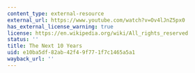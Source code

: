 ```yaml
---
content_type: external-resource
external_url: https://www.youtube.com/watch?v=Ov4lJnZ5px0
has_external_license_warning: true
license: https://en.wikipedia.org/wiki/All_rights_reserved
status: ''
title: The Next 10 Years
uid: e10ba5df-82ab-42f4-9f77-1f7c1465a5a1
wayback_url: ''
---
```

